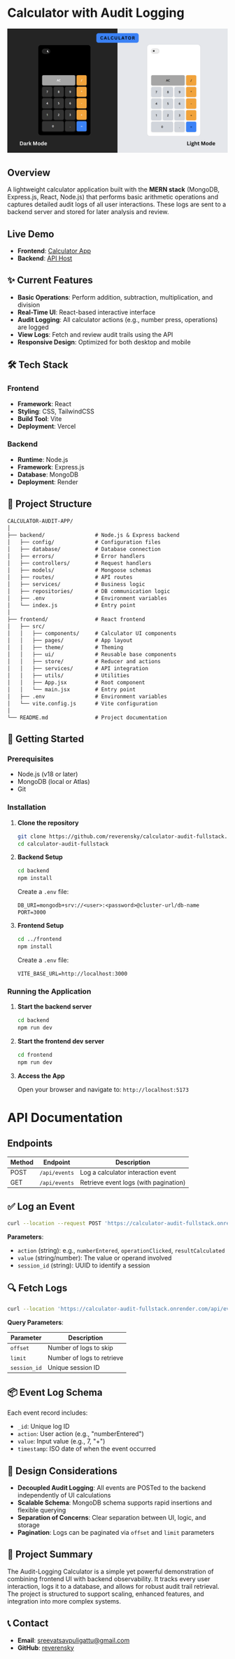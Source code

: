 # Calculator with Audit Logging

![Calculator](./calculator-presentation.png)

## Overview

A lightweight calculator application built with the **MERN stack** (MongoDB, Express.js, React, Node.js) that performs basic arithmetic operations and captures detailed audit logs of all user interactions. These logs are sent to a backend server and stored for later analysis and review.

## Live Demo

- **Frontend**: [Calculator App](https://calculator-audit-fullstack.vercel.app)
- **Backend**: [API Host](https://calculator-audit-fullstack.onrender.com)

## ✨ Current Features

- **Basic Operations**: Perform addition, subtraction, multiplication, and division
- **Real-Time UI**: React-based interactive interface
- **Audit Logging**: All calculator actions (e.g., number press, operations) are logged
- **View Logs**: Fetch and review audit trails using the API
- **Responsive Design**: Optimized for both desktop and mobile

## 🛠️ Tech Stack

### Frontend

- **Framework**: React
- **Styling**: CSS, TailwindCSS
- **Build Tool**: Vite
- **Deployment**: Vercel

### Backend

- **Runtime**: Node.js
- **Framework**: Express.js
- **Database**: MongoDB
- **Deployment**: Render

## 📂 Project Structure

```
CALCULATOR-AUDIT-APP/
│
├── backend/                # Node.js & Express backend
│   ├── config/             # Configuration files
│   ├── database/           # Database connection
│   ├── errors/             # Error handlers
│   ├── controllers/        # Request handlers
│   ├── models/             # Mongoose schemas
│   ├── routes/             # API routes
│   ├── services/           # Business logic
│   ├── repositories/       # DB communication logic
│   ├── .env                # Environment variables
│   └── index.js            # Entry point
│
├── frontend/               # React frontend
│   ├── src/
│   │   ├── components/     # Calculator UI components
│   │   ├── pages/          # App layout
│   │   ├── theme/          # Theming
│   │   ├── ui/             # Reusable base components
│   │   ├── store/          # Reducer and actions
│   │   ├── services/       # API integration
│   │   ├── utils/          # Utilities
│   │   ├── App.jsx         # Root component
│   │   └── main.jsx        # Entry point
│   ├── .env                # Environment variables
│   └── vite.config.js      # Vite configuration
│
└── README.md               # Project documentation
```

## 🚀 Getting Started

### Prerequisites

- Node.js (v18 or later)
- MongoDB (local or Atlas)
- Git

### Installation

1. **Clone the repository**

   ```bash
   git clone https://github.com/reverensky/calculator-audit-fullstack.git
   cd calculator-audit-fullstack
   ```

2. **Backend Setup**

   ```bash
   cd backend
   npm install
   ```

   Create a `.env` file:

   ```
   DB_URI=mongodb+srv://<user>:<password>@cluster-url/db-name
   PORT=3000
   ```

3. **Frontend Setup**

   ```bash
   cd ../frontend
   npm install
   ```

   Create a `.env` file:

   ```
   VITE_BASE_URL=http://localhost:3000
   ```

### Running the Application

1. **Start the backend server**

   ```bash
   cd backend
   npm run dev
   ```

2. **Start the frontend dev server**

   ```bash
   cd frontend
   npm run dev
   ```

3. **Access the App**

   Open your browser and navigate to:
   `http://localhost:5173`

# API Documentation

## Endpoints

| Method | Endpoint      | Description                           |
| ------ | ------------- | ------------------------------------- |
| POST   | `/api/events` | Log a calculator interaction event    |
| GET    | `/api/events` | Retrieve event logs (with pagination) |

## ✅ Log an Event

```bash
curl --location --request POST 'https://calculator-audit-fullstack.onrender.com/api/events?action=numberEntered&value=0&session_id=4b670d3d-d14c-429d-8659-e55071bff967' \
```

**Parameters**:

- `action` (string): e.g., `numberEntered`, `operationClicked`, `resultCalculated`
- `value` (string/number): The value or operand involved
- `session_id` (string): UUID to identify a session

## 🔍 Fetch Logs

```bash
curl --location 'https://calculator-audit-fullstack.onrender.com/api/events?offset=0&limit=5&session_id=4b670d3d-d14c-429d-8659-e55071bff967'
```

**Query Parameters**:

| Parameter    | Description                |
| ------------ | -------------------------- |
| `offset`     | Number of logs to skip     |
| `limit`      | Number of logs to retrieve |
| `session_id` | Unique session ID          |

## 📦 Event Log Schema

Each event record includes:

- `_id`: Unique log ID
- `action`: User action (e.g., "numberEntered")
- `value`: Input value (e.g., 7, "+")
- `timestamp`: ISO date of when the event occurred

## 🧠 Design Considerations

- **Decoupled Audit Logging**: All events are POSTed to the backend independently of UI calculations
- **Scalable Schema**: MongoDB schema supports rapid insertions and flexible querying
- **Separation of Concerns**: Clear separation between UI, logic, and storage
- **Pagination**: Logs can be paginated via `offset` and `limit` parameters

## 📝 Project Summary

The Audit-Logging Calculator is a simple yet powerful demonstration of combining frontend UI with backend observability. It tracks every user interaction, logs it to a database, and allows for robust audit trail retrieval. The project is structured to support scaling, enhanced features, and integration into more complex systems.

## 📞 Contact

- **Email**: [sreevatsavpuligattu@gmail.com](mailto:sreevatsavpuligattu@gmail.com)
- **GitHub**: [reverensky](https://github.com/reverensky)
